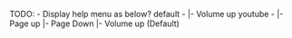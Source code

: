 TODO:
    - Display help menu as below?
        default -
                |- Volume up
        youtube -
                |- Page up
                |- Page Down
                |- Volume up (Default)